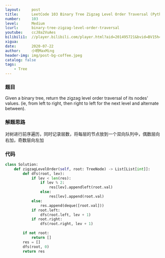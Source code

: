 ```yaml
---
layout:     post
title:      LeetCode 103 Binary Tree Zigzag Level Order Traversal (Python)
number:     103
level:      Medium
lcurl:      binary-tree-zigzag-level-order-traversal
youtube:    ccJ8a2VuAes
bilibili1:  //player.bilibili.com/player.html?aid=201495721&bvid=BV15h411Z7h5&cid=215333719&page=1
xigua:      
date:       2020-07-22
author:     小明MaxMing
header-img: img/post-bg-coffee.jpeg
catalog: false
tags:
    - Tree
---
```


### 题目

Given a binary tree, return the zigzag level order traversal of its nodes' values. (ie, from left to right, then right to left for the next level and alternate between).

### 解题思路

对树进行前序遍历，同时记录层数，将每层的节点放到一个双向队列中，偶数层向右加，奇数层向左加

### 代码
```python
class Solution:
    def zigzagLevelOrder(self, root: TreeNode) -> List[List[int]]:
        def dfs(root, lev):
            if lev < len(res):
                if lev % 2:
                    res[lev].appendleft(root.val)
                else:
                    res[lev].append(root.val)
            else:
                res.append(deque([root.val]))
            if root.left:
                dfs(root.left, lev + 1)
            if root.right:
                dfs(root.right, lev + 1)
        
        if not root:
            return []
        res = []
        dfs(root, 0)
        return res
```
